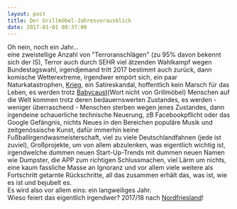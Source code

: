 ```yaml
---
layout: post
title: Der Grillmöbel-Jahresvorausblick
date: 2017-01-01 08:37:00
---
```


Oh nein, noch ein Jahr...<br>
eine zweistellige Anzahl von "Terroranschlägen" (zu 95% davon bekennt sich der IS), Terror auch durch SEHR viel ätzenden Wahlkampf wegen Bundestagswahl, irgendjemand tritt 2017 bestimmt auch zurück, dann komische Wetterextreme, irgendwer empört sich, ein paar Naturkatastrophen, [Krieg](https://de.wikipedia.org/wiki/Liste_der_andauernden_Kriege_und_Konflikte), ein Satireskandal, hoffentlich kein Marsch für das Leben, es werden trotz [Babycaust](http://www.lto.de/recht/nachrichten/n/egmr-3690-10-abtreibung-babycaust-flugblaetter-klinik-meinungsfreiheit/)(Wort nicht von Grillmöbel) Menschen auf die Welt kommen trotz deren bedauernswerten Zustandes, es werden - weniger überraschend - Menschen sterben wegen jenes Zustandes, dann irgendeine schauerliche technische Neuerung, zB Facebookpflicht oder das Google Gefängnis, nichts Neues in den Bereichen populäre Musik und zeitgenössische Kunst, dafür immerhin keine Fußballirgendwasmeisterschaft, viel zu viele Deutschlandfahnen (jede ist zuviel), Großprojekte, um von allem abzulenken, was eigentlich wichtig ist, irgendwelche dummen neuen Start-Up-Trends mit dummen neuen Namen wie Dumpster, die APP zum richtigen Schlussmachen, viel Lärm um nichts, eine kaum fassliche Masse an Ignoranz und vor allem viele weitere als Fortschritt getarnte Rückschritte, all das zusammen erhält das, was ist, wie es ist und bejubelt es.<br>
Es wird also vor allem eins: ein langweiliges Jahr.<br>
Wieso feiert das eigentlich irgendwer? 2017/18 nach [Nordfriesland](https://de.wikipedia.org/wiki/Silvester#Deutschland)!
